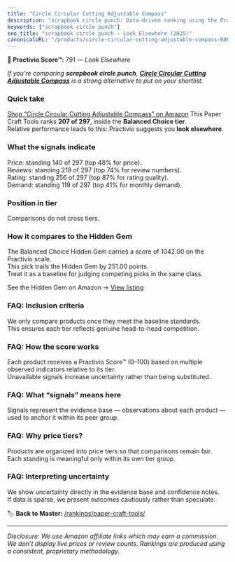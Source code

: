 ```yaml
---
title: "Circle Circular Cutting Adjustable Compass"
description: "scrapbook circle punch: Data-driven ranking using the Practivio Score™. Positioned by quality, value, demand, findability, momentum."
keywords: ["scrapbook circle punch"]
seo_title: "scrapbook circle punch — Look Elsewhere (2025)"
canonicalURL: "/products/circle-circular-cutting-adjustable-compass-B0BZP8ZFHK/"
---
```


**🚫 Practivio Score™:** 791 — _Look Elsewhere_


*If you're comparing **scrapbook circle punch**, **[Circle Circular Cutting Adjustable Compass](https://www.amazon.com/dp/B0BZP8ZFHK?tag=practivio-20)** is a strong alternative to put on your shortlist.*
### Quick take
[Shop “Circle Circular Cutting Adjustable Compass” on Amazon](https://www.amazon.com/dp/B0BZP8ZFHK?tag=practivio-20)
This Paper Craft Tools ranks **207 of 297**, inside the **Balanced Choice tier**.  
Relative performance leads to this: Practivio suggests you **look elsewhere**.

### What the signals indicate
Price: standing 140 of 297 (top 48% for price).  
Reviews: standing 219 of 297 (top 74% for review numbers).  
Rating: standing 256 of 297 (top 87% for rating quality).  
Demand: standing 119 of 297 (top 41% for monthly demand).

### Position in tier
Comparisons do not cross tiers.

### How it compares to the Hidden Gem
The Balanced Choice Hidden Gem carries a score of 1042.00 on the Practivio scale.  
This pick trails the Hidden Gem by 251.00 points.  
Treat it as a baseline for judging competing picks in the same class.  

See the Hidden Gem on Amazon → [View listing](https://www.amazon.com/dp/B076Z4N4DP?tag=practivio-20)

### FAQ: Inclusion criteria
We only compare products once they meet the baseline standards.  
This ensures each tier reflects genuine head-to-head competition.

### FAQ: How the score works
Each product receives a Practivio Score™ (0–100) based on multiple observed indicators relative to its tier.  
Unavailable signals increase uncertainty rather than being substituted.

### FAQ: What “signals” means here
Signals represent the evidence base — observations about each product — used to anchor it within its peer group.

### FAQ: Why price tiers?
Products are organized into price tiers so that comparisons remain fair.  
Each standing is meaningful only within its own tier group.

### FAQ: Interpreting uncertainty
We show uncertainty directly in the evidence base and confidence notes.  
If data is sparse, we present outcomes cautiously rather than speculate.


🏷️ **Back to Master:** [/rankings/paper-craft-tools/](/rankings/paper-craft-tools/)

---
_Disclosure: We use Amazon affiliate links which may earn a commission. We don’t display live prices or review counts. Rankings are produced using a consistent, proprietary methodology._
